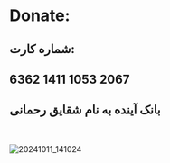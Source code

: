 # Donate:

## شماره کارت:

## 6362 1411 1053 2067


## بانک آینده به نام شقایق رحمانی

</br>


![20241011_141024](https://github.com/user-attachments/assets/280a1e4f-7853-4363-a28b-c5ff48f2034f)
